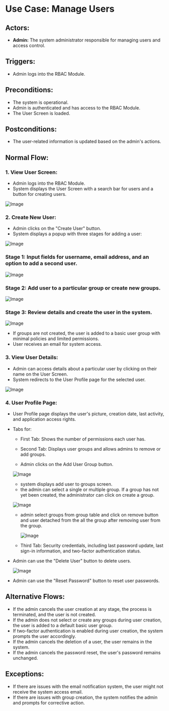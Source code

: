 # Use Case: Manage Users

## Actors:
- **Admin:** The system administrator responsible for managing users and access control.

## Triggers:
- Admin logs into the RBAC Module.

## Preconditions:
- The system is operational.
- Admin is authenticated and has access to the RBAC Module.
- The User Screen is loaded.

## Postconditions:
- The user-related information is updated based on the admin's actions.

## Normal Flow:

### 1. View User Screen:
   - Admin logs into the RBAC Module.
   - System displays the User Screen with a search bar for users and a button for creating users.

   ![Image](./assets/search%20bar%20in%20users.png)


### 2. Create New User:
   - Admin clicks on the "Create User" button.
   - System displays a popup with three stages for adding a user:

   ![Image](./assets/create%20user%20in%20user.png)



   ### Stage 1: Input fields for username, email address, and an option to add a second user.
   
   ![Image](./assets/1stage.png)



   ### Stage 2: Add user to a particular group or create new groups.

   ![Image](./assets/2stag.png)


   ### Stage 3: Review details and create the user in the system.

   ![Image](./assets/3stage.png)

   - If groups are not created, the user is added to a basic user group with minimal policies and limited permissions.
   - User receives an email for system access.


### 3. View User Details:
   - Admin can access details about a particular user by clicking on their name on the User Screen.
   - System redirects to the User Profile page for the selected user.

   ![Image](./assets/veiw%20user.png)


### 4. User Profile Page:
   - User Profile page displays the user's picture, creation date, last activity, and application access rights.
   - Tabs for:
      - First Tab: Shows the number of permissions each user has.

      - Second Tab: Displays user groups and allows admins to remove or add groups.
      - Admin clicks on the Add User Group button.

      ![Image](./assets/add%20user%20in%20group.png)

      - system displays add user to groups screen.
      -  the admin can select a single or multiple group. If a group has not yet been created, the administrator can click on create a group.

      ![Image](./assets/Ag.png)

       - admin select groups from group table and click on remove button and user detached from the all the group after removing user from the group. 


         ![Image](./assets/Remove%20groups.png)

      - Third Tab: Security credentials, including last password update, last sign-in information, and two-factor authentication status.
   - Admin can use the "Delete User" button to delete users.

      ![Image](./assets/delete%20users.png)

   - Admin can use the "Reset Password" button to reset user passwords.
   

   
## Alternative Flows:
- If the admin cancels the user creation at any stage, the process is terminated, and the user is not created.
- If the admin does not select or create any groups during user creation, the user is added to a default basic user group.
- If two-factor authentication is enabled during user creation, the system prompts the user accordingly.
- If the admin cancels the deletion of a user, the user remains in the system.
- If the admin cancels the password reset, the user's password remains unchanged.

## Exceptions:
- If there are issues with the email notification system, the user might not receive the system access email.
- If there are issues with group creation, the system notifies the admin and prompts for corrective action.

